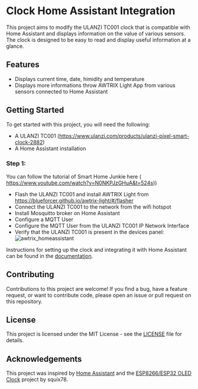 # Clock Home Assistant Integration

This project aims to modify the ULANZI TC001 clock that is compatible with Home Assistant and displays information on the value of various sensors. The clock is designed to be easy to read and display useful information at a glance.

## Features

- Displays current time, date, himidity and temperature
- Displays more informations throw AWTRIX Light App from various sensors connected to Home Assistant

## Getting Started

To get started with this project, you will need the following:

- A ULANZI TC001 (https://www.ulanzi.com/products/ulanzi-pixel-smart-clock-2882)
- A Home Assistant installation

### Step 1:
You can follow the tutorial of Smart Home Junkie here ( https://www.youtube.com/watch?v=N0NKPJzGHuA&t=524s))
- Flash the ULANZI TC001 and install AWTRIX Light from https://blueforcer.github.io/awtrix-light/#/flasher
- Connect the ULANZI TC001 to the network from the wifi hotspot
- Install Mosquitto broker on Home Assistant
- Configure a MQTT User
- Configure the MQTT User from the ULANZI TC001 IP Network Interface
- Verify that the ULANZI TC001 is present in the devices panel:
![awtrix_homeassistant](https://user-images.githubusercontent.com/33576918/233953669-be31a444-31f6-4630-82b2-d28e3a48fbef.png)




Instructions for setting up the clock and integrating it with Home Assistant can be found in the [documentation](./docs/README.md).

## Contributing

Contributions to this project are welcome! If you find a bug, have a feature request, or want to contribute code, please open an issue or pull request on this repository.

## License

This project is licensed under the MIT License - see the [LICENSE](./LICENSE) file for details.

## Acknowledgements

This project was inspired by [Home Assistant](https://www.home-assistant.io/) and the [ESP8266/ESP32 OLED Clock](https://github.com/squix78/esp8266-oled-ssd1306) project by squix78.
